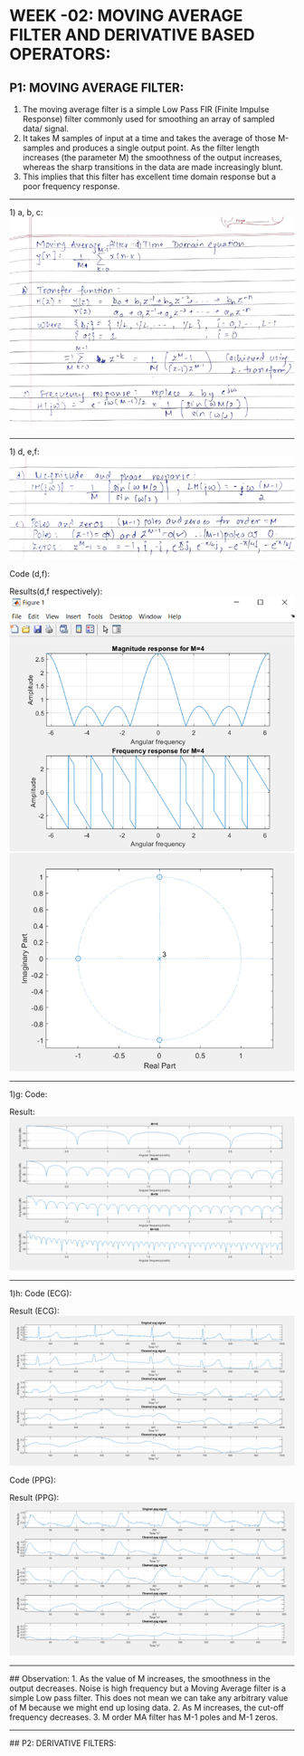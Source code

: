 # **WEEK -02: MOVING AVERAGE FILTER AND DERIVATIVE BASED OPERATORS:**

## P1: MOVING AVERAGE FILTER:
1. The moving average filter is a simple Low Pass FIR (Finite Impulse Response) filter commonly used for smoothing an array of sampled data/ signal. 
2. It takes M samples of input at a time and takes the average of those M-samples and produces a single output point. As the filter length increases (the parameter M) the smoothness of the output increases, whereas the sharp transitions in the data are made increasingly blunt. 
3. This implies that this filter has excellent time domain response but a poor frequency response.
<hr />
1) a, b, c:
<img src="Equations\abc.PNG">
<hr />
1) d, e,f:
<img src="Equations\de.PNG">

Code (d,f):

Results(d,f respectively):
<img src="Results\P1_d.PNG">
<img src="Results\P1_f.PNG">
<hr />

1)g:
Code:

Result:
<img src="Results\P1_g.PNG">
<hr />

1)h:
Code (ECG):

Result (ECG):
<img src="Results\P1_h_ecg.PNG">

Code (PPG):

Result (PPG):
<img src="Results\P1_h_ppg.PNG">

<hr />
## Observation:
1. As the value of M increases, the smoothness in the output decreases. Noise is high frequency but a Moving Average filter is a simple Low pass filter. This does not mean we can take any arbitrary value of M because we might end up losing data. 
2. As M increases, the cut-off frequency decreases.
3. M order MA filter has M-1 poles and M-1 zeros.

<hr />
## P2: DERIVATIVE FILTERS:
